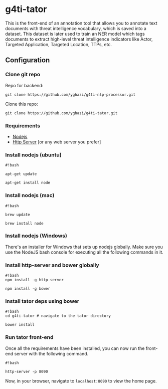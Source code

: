 # g4ti-tator
This is the front-end of an annotation tool that allows you to annotate text documents with threat intelligence vocabulary, which is saved into a dataset. This dataset is later used to train an NER model which tags documents to extract high-level threat intelligence indicators like Actor, Targeted Application, Targeted Location, TTPs, etc.

## Configuration #

### Clone git repo ###
Repo for backend:
```
git clone https://github.com/yghazi/g4ti-nlp-processor.git
```
Clone this repo:
```
git clone https://github.com/yghazi/g4ti-tator.git
```
### Requirements 
- [Nodejs](https://nodejs.org/en/)
- [Http Server](https://www.npmjs.com/package/http-server) [or any web server you prefer]

### Install nodejs (ubuntu) ###

```
#!bash

apt-get update 

apt-get install node

```
### Install nodejs (mac) ###
```
#!bash

brew update

brew install node

```
### Install nodejs (Windows) ###
There's an installer for Windows that sets up nodejs globally. Make sure you use the NodeJS bash console for executing all the following commands in it.

### Install http-server and bower globally ###
```
#!bash
npm install -g http-server

npm install -g bower

```

### Install tator deps using bower ###

```
#!bash
cd g4ti-tator # navigate to the tator directory

bower install
```
### Run tator front-end ###
Once all the requirements have been installed, you can now run the front-end server with the following command. 
```
#!bash

http-server -p 8090
```
Now, in your browser, navigate to `localhost:8090` to view the home page.
